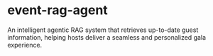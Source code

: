 # event-rag-agent
An intelligent agentic RAG system that retrieves up-to-date guest information, helping hosts deliver a seamless and personalized gala experience.
